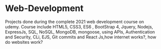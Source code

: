 # Web-Development
Projects done during the complete 2021 web development course on udemy. Course include HTML5, CSS3, ES6 , BootStrap 4, Jquery, Nodejs, ExpressJs, SQL, NoSQL, MongoDB, mongoose, using APIs, Authentication and Security, CLi, EJS, Git commits and React Js,how internet works?, how do websites work?
 

  

